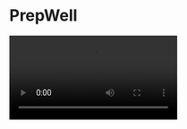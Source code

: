 # PrepWell

<video controls>
  <source src="PrepWellDemo2.mov" type="video/mov">
  Your browser does not support the video tag.
</video>

